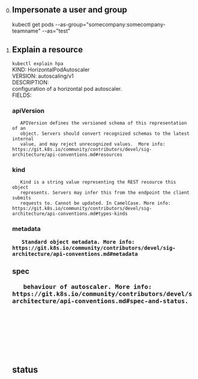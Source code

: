 
0. ## Impersonate a user and group  
     kubectl get pods --as-group="somecompany:somecompany-teamname" --as="test"  

1. ## Explain a resource  
     ` kubectl explain hpa  `  
     KIND:     HorizontalPodAutoscaler  
     VERSION:  autoscaling/v1  
     DESCRIPTION:  
          configuration of a horizontal pod autoscaler.  
     FIELDS:  
     ### apiVersion   <string>  
          APIVersion defines the versioned schema of this representation of an  
          object. Servers should convert recognized schemas to the latest internal  
          value, and may reject unrecognized values.  More info: https://git.k8s.io/community/contributors/devel/sig-architecture/api-conventions.md#resources  
     ### kind <string>  
          Kind is a string value representing the REST resource this object  
          represents. Servers may infer this from the endpoint the client submits  
          requests to. Cannot be updated. In CamelCase. More info: https://git.k8s.io/community/contributors/devel/sig-architecture/api-conventions.md#types-kinds  
     ### metadata     <Object>  
          Standard object metadata. More info: https://git.k8s.io/community/contributors/devel/sig-architecture/api-conventions.md#metadata  
     ### spec <Object>  
          behaviour of autoscaler. More info: https://git.k8s.io/community/contributors/devel/sig-architecture/api-conventions.md#spec-and-status.  
     ### status       <Object>  
          current information about the autoscaler.  
     
     `kubectl explain svc  `
     
2. ## Get nodes region and zone  
     ` kubectl get nodes --label-columns failure-domain.beta.kubernetes.io/region,failure-domain.beta.kubernetes.io/zone  `  
     NAME                                        STATUS   ROLES    AGE     VERSION               REGION      ZONE  
     ip-11-0-109-70.eu-west-1.compute.internal   Ready    <none>   5d21h   v1.16.15-eks-ad4801   eu-west-1   eu-west-1b  
     ip-11-0-148-55.eu-west-1.compute.internal   Ready    <none>   5d21h   v1.16.15-eks-ad4801   eu-west-1   eu-west-1a  
     ip-11-0-186-88.eu-west-1.compute.internal   Ready    <none>   5d21h   v1.16.15-eks-ad4801   eu-west-1   eu-west-1c  
3. ## Get All Labels  
     ` kubectl get nodes --show-labels `  
     NAME                                        STATUS   ROLES    AGE     VERSION               LABELS  
     ip-11-0-109-70.eu-west-1.compute.internal   Ready    <none>   5d21h   v1.16.15-eks-ad4801   alpha.eksctl.io/cluster-name=dev-cluster-1,alpha.eksctl.io/instance-id=i-04c61a8ef573ef91b,alpha.eksctl.io/nodegroup-name=dev-cluster-1001-stateless,beta.kubernetes.io/arch=amd64,beta.kubernetes.io/instance-type=m5.large,beta.kubernetes.io/os=linux,failure-domain.beta.kubernetes.io/region=eu-west-1,failure-domain.beta.kubernetes.io/zone=eu-west-1b,kubernetes.io/arch=amd64,kubernetes.io/hostname=ip-11-0-109-70.eu-west-1.compute.internal,kubernetes.io/os=linux,node-lifecycle=on-demand  
4. ## Get all nodes labelled Node-Class (and label it)  
     ` kubectl get nodes  `
     NAME                                        STATUS   ROLES    AGE     VERSION  
     ip-11-0-109-70.eu-west-1.compute.internal   Ready    <none>   5d21h   v1.16.15-eks-ad4801  
     ip-11-0-148-55.eu-west-1.compute.internal   Ready    <none>   5d21h   v1.16.15-eks-ad4801  
     ip-11-0-186-88.eu-west-1.compute.internal   Ready    <none>   5d21h   v1.16.15-eks-ad4801  
     
     ` kubectl label node ip-11-0-148-55.eu-west-1.compute.internal node-class=test`    
     node/ip-11-0-148-55.eu-west-1.compute.internal labeled  
     
     ` kubectl get nodes --label-columns node-class  `  
     NAME                                        STATUS   ROLES    AGE     VERSION               NODE-CLASS  
     ip-11-0-109-70.eu-west-1.compute.internal   Ready    <none>   5d21h   v1.16.15-eks-ad4801  
     ip-11-0-148-55.eu-west-1.compute.internal   Ready    <none>   5d21h   v1.16.15-eks-ad4801   test  
     ip-11-0-186-88.eu-west-1.compute.internal   Ready    <none>   5d21h   v1.16.15-eks-ad4801  
5. Get Arch, OS, Instance type and node type if kops (also works with EKS)  
     ` kubectl get nodes -o wide -L beta.kubernetes.io/arch -L beta.kubernetes.io/os -L beta.kubernetes.io/instance-type -L  kops.k8s.io/instancegroup  `
     ` kubectl get nodes -L beta.kubernetes.io/arch -L beta.kubernetes.io/os -L beta.kubernetes.io/instance-type -L  kops.k8s.io/instancegroup  `
     NAME                                        STATUS   ROLES    AGE     VERSION               INTERNAL-IP   EXTERNAL-IP   OS-IMAGE         KERNEL-VERSION                  CONTAINER-RUNTIME   ARCH    OS      INSTANCE-TYPE   INSTANCEGROUP  
     ip-11-0-109-70.eu-west-1.compute.internal   Ready    <none>   5d21h   v1.16.15-eks-ad4801   11.0.109.70   <none>        Amazon Linux 2   4.14.209-160.335.amzn2.x86_64   docker://19.3.6     amd64   linux   m5.large  
     ip-11-0-148-55.eu-west-1.compute.internal   Ready    <none>   5d21h   v1.16.15-eks-ad4801   11.0.148.55   <none>        Amazon Linux 2   4.14.209-160.335.amzn2.x86_64   docker://19.3.6     amd64   linux   m5.large  
     ip-11-0-186-88.eu-west-1.compute.internal   Ready    <none>   5d21h   v1.16.15-eks-ad4801   11.0.186.88   <none>        Amazon Linux 2   4.14.209-160.335.amzn2.x86_64   docker://19.3.6     amd64   linux   m5.large  
6. Get node version and name only  
     ` kubectl get nodes -o custom-columns=NAME:.metadata.name,VER:.status.nodeInfo.kubeletVersion  `
     NAME                                        VER  
     ip-11-0-109-70.eu-west-1.compute.internal   v1.16.15-eks-ad4801  
     ip-11-0-148-55.eu-west-1.compute.internal   v1.16.15-eks-ad4801  
     ip-11-0-186-88.eu-west-1.compute.internal   v1.16.15-eks-ad4801  
7. Get scheduleable nodes  
     ` kubectl get nodes --output 'jsonpath={range $.items[*]}{.metadata.name} {.spec.taints[*].effect}{"\n"}{end}' | awk '!/NoSchedule/{print $1}'  `
     ip-11-0-109-70.eu-west-1.compute.internal  
     ip-11-0-148-55.eu-west-1.compute.internal  
     ip-11-0-186-88.eu-west-1.compute.internal
8. Get all deployments nameonly
     ` kubectl get deployment -o=jsonpath='{.items[*].metadata.name}' `  
     cluster-autoscaler-aws-cluster-autoscaler nginx-ingress-controller nginx-ingress-default-backend sealed-secrets  
9. Get one deployment only (first one)  
     ` kubectl get deployment -o=jsonpath='{.items[0].metadata.name}'  
     cluster-autoscaler-aws-cluster-autoscaler  
10. Get all pods statuses only  
     ` kubectl get pods -o=jsonpath='{.items[*].status.phase}' --all-namespaces  `  
     Running Running Running Running Running Running Running Running Running Running Running Running Running Running Running Running Running Running Pending Running Running Running   Running Running Running Running Running Running Running Running Running Running Running Running Running Running Running Running Running Running Running Running Running Running   Running Running Running  
11. Get pods qos  
     ` kubectl get pods --all-namespaces -o custom-columns=NAME:.metadata.name,NAMESPACE:.metadata.namespace,QOS-CLASS:.status.qosClass  `  
     NAME                                                         NAMESPACE           QOS-CLASS  
     cluster-autoscaler-aws-cluster-autoscaler-76b79d696f-gfj2z   admin               BestEffort  
     nginx-ingress-controller-b594dbb8b-cl4gn                     admin               BestEffort  
     nginx-ingress-default-backend-674d599c48-7nfmj               admin               BestEffort  
     sealed-secrets-95c76d5d5-t786z                               admin               BestEffort  
     cloudwatch-agent-4jl4h                                       amazon-cloudwatch   Guaranteed  
     cloudwatch-agent-92rbq                                       amazon-cloudwatch   Guaranteed  
     cloudwatch-agent-m8bv6                                       amazon-cloudwatch   Guaranteed  
     fluentd-cloudwatch-5zs72                                     amazon-cloudwatch   Burstable  
     fluentd-cloudwatch-9zsdh                                     amazon-cloudwatch   Burstable  
     fluentd-cloudwatch-pq99b                                     amazon-cloudwatch   Burstable  
     argocd-application-controller-d99d77688-xbqv5                argocd              BestEffort  
     argocd-dex-server-6c865df778-k6rgt                           argocd              BestEffort  
     argocd-redis-8c568b5db-2rqzg                                 argocd              BestEffort  
     argocd-repo-server-675bddcbb8-vr46x                          argocd              BestEffort  
     argocd-server-55685944cb-jmbwz                               argocd              BestEffort  
     ghost-6dc5f59ccb-kt9cc                                       demo                Burstable  
     ghost-mariadb-0                                              demo                BestEffort  
     guestbook-ui-6796b99796-4v698                                demo                BestEffort  
     mongodb-c7754bcf9-hf6qw                                      demo                BestEffort  
     redis-master-0                                               demo                BestEffort  
     weave-scope-agent-weave-scope-25z84                          demo                BestEffort  
     weave-scope-agent-weave-scope-cwdmt                          demo                BestEffort  
     weave-scope-agent-weave-scope-vb7wr                          demo                BestEffort  
     weave-scope-cluster-agent-weave-scope-7c8b798d7b-m4hdb       demo                BestEffort  
     weave-scope-frontend-weave-scope-66cfd495b5-cvmck            demo                BestEffort  
     nginx-88f46754c-49gm6                                        example-app         Guaranteed  
     grafana-69db6fb4d-lz57k                                      gotk-system         BestEffort  
     helm-controller-7886cd4fdc-mdb8g                             gotk-system         Burstable  
     kustomize-controller-5c8b54b7b6-q6tn4                        gotk-system         Burstable  
     notification-controller-75cf575899-bh5q6                     gotk-system         Burstable  
     prometheus-854d98f4d6-lljcn                                  gotk-system         Burstable  
     source-controller-7db7bd4b5b-dzjcp                           gotk-system         Burstable  
     chao-5d59df7bdc-vbk2w                                        gremlin             BestEffort  
     gremlin-bgcdm                                                gremlin             BestEffort  
     gremlin-fwqct                                                gremlin             BestEffort  
     gremlin-mq2kh                                                gremlin             BestEffort  
     aws-node-2wtc2                                               kube-system         Burstable  
     aws-node-45965                                               kube-system         Burstable  
     aws-node-77dvh                                               kube-system         Burstable     
     coredns-6658f9f447-qn79n                                     kube-system         Burstable   
     coredns-6658f9f447-sd8rh                                     kube-system         Burstable  
     kube-proxy-7c274                                             kube-system         Burstable  
     kube-proxy-99s26                                             kube-system         Burstable  
     kube-proxy-zfmkp                                             kube-system         Burstable  
     event-exporter-7fd4455f6f-fwkv4                              monitoring          BestEffort  
     metrics-server-6b6bbf4668-77ftc                              monitoring          BestEffort  
12. Get images running  
     ` kubectl get pods --all-namespaces -o jsonpath="{..image}" | tr -s '[[:space:]]' '\n' | sort | uniq -c `
     6 602401143452.dkr.ecr.eu-west-1.amazonaws.com/amazon-k8s-cni:v1.6.1
     4 602401143452.dkr.ecr.eu-west-1.amazonaws.com/eks/coredns:v1.6.6
     6 602401143452.dkr.ecr.eu-west-1.amazonaws.com/eks/kube-proxy:v1.15.11
     6 amazon/cloudwatch-agent:1.247345.36b249270
     8 argoproj/argocd:v1.6.1
     1 bitnami/ghost:3.1.1-debian-9-r0
     1 bitnami/mariadb:10.3.22-debian-10-r27
     1 bitnami/redis:5.0.7
     6 busybox
     6 busybox:latest
     1 docker.io/bitnami/ghost:3.1.1-debian-9-r0
     1 docker.io/bitnami/mariadb:10.3.22-debian-10-r27
     2 docker.io/bitnami/mongodb:4.0.13
     1 docker.io/bitnami/redis:5.0.7
     6 fluent/fluentd-kubernetes-daemonset:v1.7.3-debian-cloudwatch-1.0
     2 gcr.io/heptio-images/ks-guestbook-demo:0.2
     2 ghcr.io/fluxcd/helm-controller:v0.1.3
     2 ghcr.io/fluxcd/kustomize-controller:v0.1.2
     2 ghcr.io/fluxcd/notification-controller:v0.1.2
     2 ghcr.io/fluxcd/source-controller:v0.1.1
     2 grafana/grafana:7.2.1
     2 gremlin/chao:latest
     6 gremlin/gremlin:latest
     2 k8s.gcr.io/cluster-autoscaler:v1.17.1
     2 k8s.gcr.io/defaultbackend-amd64:1.5
     2 k8s.gcr.io/metrics-server-amd64:v0.3.6
     1 nginx
     1 nginx:latest
     2 okteto/bin:1.1.20
     2 okteto/hello-world:node-dev
     2 opsgenie/kubernetes-event-exporter:0.7
     2 prom/prometheus:v2.21.0
     2 quay.io/bitnami/sealed-secrets-controller:v0.9.6
     2 quay.io/dexidp/dex:v2.22.0
     2 quay.io/kubernetes-ingress-controller/nginx-ingress-controller:0.32.0
     2 redis:5.0.3
     10 weaveworks/scope:1.12.0
13. Where is my pod running  
     `kubectl get pods -n sock-shop -l name=carts -o wide`  
14. Check node/pod usage memory and cpu  
     `kubectl top nodes`  
     `kubectl top pods`  
15. Check health of etcd  
     `kubectl get --raw=/healthz/etcd`  
16. Check status of node autoscaler  
     `kubectl describe configmap cluster-autoscaler-status -n kube-system`  
17. Get where pods are running from nodenames  
     ` kubectl get pod -o=custom-columns=NAME:.metadata.name,STATUS:.status.phase,NODE:.spec.nodeName --all-namespaces  `
     NAME                                                         STATUS    NODE  
     cluster-autoscaler-aws-cluster-autoscaler-76b79d696f-gfj2z   Running   ip-11-0-148-55.eu-west-1.compute.internal  
     nginx-ingress-controller-b594dbb8b-cl4gn                     Running   ip-11-0-148-55.eu-west-1.compute.internal  
     nginx-ingress-default-backend-674d599c48-7nfmj               Running   ip-11-0-109-70.eu-west-1.compute.internal  
     sealed-secrets-95c76d5d5-t786z                               Running   ip-11-0-148-55.eu-west-1.compute.internal  
     Example sorting pods by nodeName:  
     `kubectl get pods -o wide --sort-by="{.spec.nodeName}"  `
     Example of getting pods on nodes using label filter:  
     `for n in $(kubectl get nodes -l your_label_key=your_label_value --no-headers | cut -d " " -f1); do   
          kubectl get pods --all-namespaces  --no-headers --field-selector spec.nodeName=${n}   
     done  `
     or by number of restarts  
     `kubectl get pods --sort-by="{.status.containerStatuses[:1].restartCount}"  `
     Example filtering by nodeName using — template flag:  
     ` kubectl get nodes  `
     NAME                         STATUS                     AGE  
     ip-254-0-90-30.ec2.internal   Ready                      2d  
     ip-254-0-90-35.ec2.internal   Ready                      2d  
     ip-254-0-90-50.ec2.internal   Ready,SchedulingDisabled   2d  
     ip-254-0-91-60.ec2.internal   Ready                      2d  
     ip-254-0-91-65.ec2.internal   Ready                      2d  
     ` kubectl get pods --template '{{range .items}}{{if eq .spec.nodeName "ip-254-0-90-30.ec2.internal"}}{{.metadata.name}}{{"\n"}}{{end}}}{{end}}'  `
     filebeat-000  
     app-0000  
     node-exporter-0000  
     prometheus-000  
       
18. Check pods which are not Runnning  
     `kubectl get pods --field-selector=status.phase!=Running --all-namespaces  `
19. Sort Nodes by Role, Age and kubelet version  
     `kubectl get nodes --sort-by={.metadata.labels."kubernetes\.io\/role"}  `
     `kubectl get node --sort-by={.status.nodeInfo.kubeletVersion}  `
     `watch kubectl get node --sort-by={.status.nodeInfo.kubeletVersion}     `
     `watch "kubectl get nodes --sort-by={.metadata.labels.\"kubernetes\.io\/role\"}"  `
     `kubectl get nodes --sort-by=".status.conditions[?(@.reason == 'KubeletReady' )].lastTransitionTime"  `
20. Query apiservers  
     `kubectl get --raw=/apis  `
     `kubectl get --raw=/logs/kube-apiserver.log  `
21. Setup a deployment with limits and requests  
     `kubectl run ken-test --image=kenichishibata/docker-curl -i --tty --limits='cpu=50m,memory=128Mi' --requests='cpu=50m,memory=128Mi'  `
     `kubectl delete deployment policy-blue   `
22. Get events for an individual resource  
     `kubectl get event --field-selector=involvedObject.name =foo -w  `
23. Get apiresources  
     Check for an api resources available, this should show your crd api endpoints as well  
     `kubectl api-resources  `
     `kubectl api-versions  `
     Check apiservices added (registered)  
     `kubectl get apiservices.apiregistration.k8s.io  `
     `kubectl get apiservices.apiregistration.k8s.io v1beta1.metrics.k8s.io -o yaml  `
     Check hpa (maybe because you have custom metrics enabled in prometheus)?  
     `kubectl get hpa  `
     `kubectl get hpa --all-namespaces kubectl get --raw /apis/metrics.k8s.io  `
     Bonus: Stop using '— all-namespaces'  
     `kubectl get pods -A  `
     `kubectl get pods --all-namespaces  `
